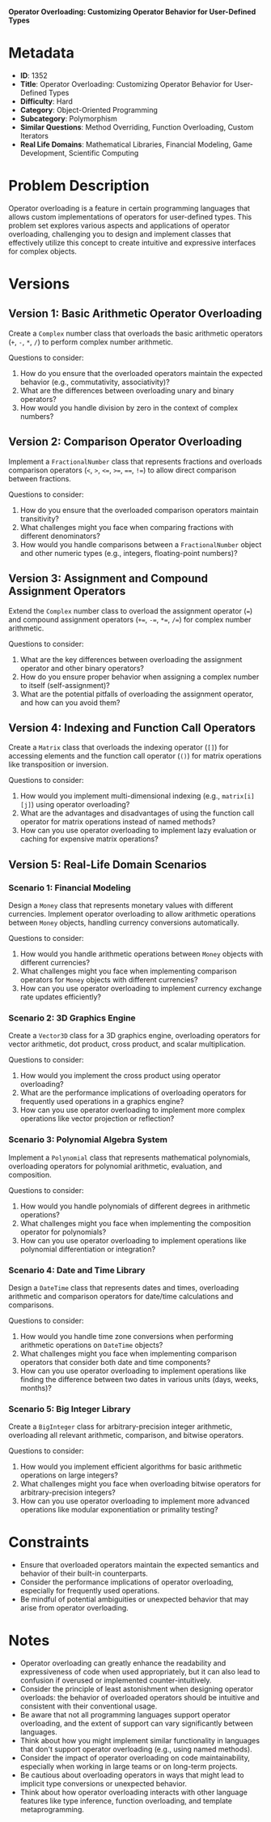 **Operator Overloading: Customizing Operator Behavior for User-Defined Types**

# Metadata

- **ID**: 1352
- **Title**: Operator Overloading: Customizing Operator Behavior for User-Defined Types
- **Difficulty**: Hard
- **Category**: Object-Oriented Programming
- **Subcategory**: Polymorphism
- **Similar Questions**: Method Overriding, Function Overloading, Custom Iterators
- **Real Life Domains**: Mathematical Libraries, Financial Modeling, Game Development, Scientific Computing

# Problem Description

Operator overloading is a feature in certain programming languages that allows custom implementations of operators for user-defined types. This problem set explores various aspects and applications of operator overloading, challenging you to design and implement classes that effectively utilize this concept to create intuitive and expressive interfaces for complex objects.

# Versions

## Version 1: Basic Arithmetic Operator Overloading

Create a `Complex` number class that overloads the basic arithmetic operators (`+`, `-`, `*`, `/`) to perform complex number arithmetic.

Questions to consider:

1. How do you ensure that the overloaded operators maintain the expected behavior (e.g., commutativity, associativity)?
2. What are the differences between overloading unary and binary operators?
3. How would you handle division by zero in the context of complex numbers?

## Version 2: Comparison Operator Overloading

Implement a `FractionalNumber` class that represents fractions and overloads comparison operators (`<`, `>`, `<=`, `>=`, `==`, `!=`) to allow direct comparison between fractions.

Questions to consider:

1. How do you ensure that the overloaded comparison operators maintain transitivity?
2. What challenges might you face when comparing fractions with different denominators?
3. How would you handle comparisons between a `FractionalNumber` object and other numeric types (e.g., integers, floating-point numbers)?

## Version 3: Assignment and Compound Assignment Operators

Extend the `Complex` number class to overload the assignment operator (`=`) and compound assignment operators (`+=`, `-=`, `*=`, `/=`) for complex number arithmetic.

Questions to consider:

1. What are the key differences between overloading the assignment operator and other binary operators?
2. How do you ensure proper behavior when assigning a complex number to itself (self-assignment)?
3. What are the potential pitfalls of overloading the assignment operator, and how can you avoid them?

## Version 4: Indexing and Function Call Operators

Create a `Matrix` class that overloads the indexing operator (`[]`) for accessing elements and the function call operator (`()`) for matrix operations like transposition or inversion.

Questions to consider:

1. How would you implement multi-dimensional indexing (e.g., `matrix[i][j]`) using operator overloading?
2. What are the advantages and disadvantages of using the function call operator for matrix operations instead of named methods?
3. How can you use operator overloading to implement lazy evaluation or caching for expensive matrix operations?

## Version 5: Real-Life Domain Scenarios

### Scenario 1: Financial Modeling

Design a `Money` class that represents monetary values with different currencies. Implement operator overloading to allow arithmetic operations between `Money` objects, handling currency conversions automatically.

Questions to consider:

1. How would you handle arithmetic operations between `Money` objects with different currencies?
2. What challenges might you face when implementing comparison operators for `Money` objects with different currencies?
3. How can you use operator overloading to implement currency exchange rate updates efficiently?

### Scenario 2: 3D Graphics Engine

Create a `Vector3D` class for a 3D graphics engine, overloading operators for vector arithmetic, dot product, cross product, and scalar multiplication.

Questions to consider:

1. How would you implement the cross product using operator overloading?
2. What are the performance implications of overloading operators for frequently used operations in a graphics engine?
3. How can you use operator overloading to implement more complex operations like vector projection or reflection?

### Scenario 3: Polynomial Algebra System

Implement a `Polynomial` class that represents mathematical polynomials, overloading operators for polynomial arithmetic, evaluation, and composition.

Questions to consider:

1. How would you handle polynomials of different degrees in arithmetic operations?
2. What challenges might you face when implementing the composition operator for polynomials?
3. How can you use operator overloading to implement operations like polynomial differentiation or integration?

### Scenario 4: Date and Time Library

Design a `DateTime` class that represents dates and times, overloading arithmetic and comparison operators for date/time calculations and comparisons.

Questions to consider:

1. How would you handle time zone conversions when performing arithmetic operations on `DateTime` objects?
2. What challenges might you face when implementing comparison operators that consider both date and time components?
3. How can you use operator overloading to implement operations like finding the difference between two dates in various units (days, weeks, months)?

### Scenario 5: Big Integer Library

Create a `BigInteger` class for arbitrary-precision integer arithmetic, overloading all relevant arithmetic, comparison, and bitwise operators.

Questions to consider:

1. How would you implement efficient algorithms for basic arithmetic operations on large integers?
2. What challenges might you face when overloading bitwise operators for arbitrary-precision integers?
3. How can you use operator overloading to implement more advanced operations like modular exponentiation or primality testing?

# Constraints

- Ensure that overloaded operators maintain the expected semantics and behavior of their built-in counterparts.
- Consider the performance implications of operator overloading, especially for frequently used operations.
- Be mindful of potential ambiguities or unexpected behavior that may arise from operator overloading.

# Notes

- Operator overloading can greatly enhance the readability and expressiveness of code when used appropriately, but it can also lead to confusion if overused or implemented counter-intuitively.
- Consider the principle of least astonishment when designing operator overloads: the behavior of overloaded operators should be intuitive and consistent with their conventional usage.
- Be aware that not all programming languages support operator overloading, and the extent of support can vary significantly between languages.
- Think about how you might implement similar functionality in languages that don't support operator overloading (e.g., using named methods).
- Consider the impact of operator overloading on code maintainability, especially when working in large teams or on long-term projects.
- Be cautious about overloading operators in ways that might lead to implicit type conversions or unexpected behavior.
- Think about how operator overloading interacts with other language features like type inference, function overloading, and template metaprogramming.
